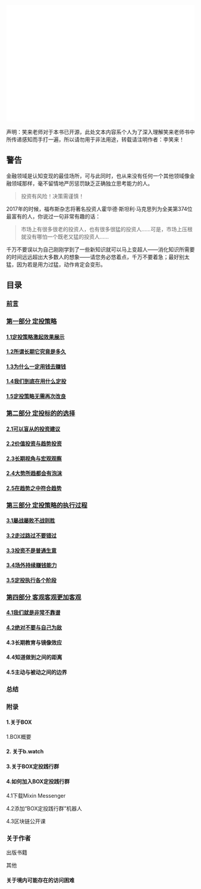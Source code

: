 ![coverimage](assets/images/coverimage.gif)

声明：笑来老师对于本书已开源，此处文本内容系个人为了深入理解笑来老师书中所传递感知而手打一遍，所以请勿用于非法用途，转载请注明作者：李笑来！

## 警告

金融领域是认知变现的最佳场所，可与此同时，也从来没有任何一个其他领域像金融领域那样，毫不留情地严厉惩罚缺乏正确独立思考能力的人。

> 投资有风险！决策需谨慎！

2017年的时候，福布斯杂志将著名投资人霍华德·斯坦利·马克思列为全美第374位最富有的人，你说过一句非常有趣的话：

> 市场上有很多很老的投资人，也有很多很猛的投资人……可是，市场上压根就没有哪怕一个既老又猛的投资人……

千万不要误以为自己刚刚学到了一些新知识就可以马上变超人——消化知识所需要的时间远远超出大多数人的想象——请您务必悠着点，千万不要着急；最好别太猛，因为若是用力过猛，动作肯定会变形。


## 目录

### [前言](./preface.md "《定投改变命运》（第三版）20220111完成")

### [第一部分 定投策略](./chapter01.html "《定投改变命运》（第三版）20220111完成")

#### [1.1定投策略激起效果展示](./chapter01-1.html "《定投改变命运》（第三版）20220111完成")

#### [1.2所谓长期它究竟是多久](./chapter01-2.html "《定投改变命运》（第三版）20220112完成")

#### [1.3为什么一定用钱去赚钱](./chapter01-3.html "《定投改变命运》（第三版）20220112完成")

#### [1.4我们到底在用什么定投](./chapter01-4.html "《定投改变命运》（第三版）20220112完成")

#### [1.5定投策略无需再次改良](./chapter01-5.html "《定投改变命运》（第三版）20220113完成")

### [第二部分 定投标的的选择](./chapter02.html "《定投改变命运》（第三版）20220113完成")

#### [2.1可以盲从的投资建议](./chapter02-1.html "《定投改变命运》（第三版）20220114完成")

#### [2.2价值投资与趋势投资](./chapter02-2.html "《定投改变命运》（第三版）20220114完成")

#### [2.3长期视角与宏观观察](./chapter02-3.html "《定投改变命运》（第三版）20220115完成")

#### [2.4大势所趋都会有泡沫](./chapter02-4.html "《定投改变命运》（第三版）20220116完成")

#### [2.5在趋势之中符合趋势](./chapter02-5.html "《定投改变命运》（第三版）20220116完成")

### [第三部分 定投策略的执行过程](./chapter03.html "《定投改变命运》（第三版）20220116完成")

#### [3.1屡战屡败不战则胜](./chapter03-1.html "《定投改变命运》（第三版）20220117完成")

#### [3.2走过路过不要错过](./chapter03-2.html "《定投改变命运》（第三版）20220118完成")

#### [3.3投资不是普通生意](./chapter03-3.html "《定投改变命运》（第三版）20220118完成")

#### [3.4场外持续赚钱能力](./chapter03-4.html "《定投改变命运》（第三版）20220119完成")

#### [3.5定投执行各个阶段](./chapter03-5.html "《定投改变命运》（第三版）20220120完成")

### [第四部分 客观客观更加客观](./chapter04.html "《定投改变命运》（第三版）20220120完成")

#### [4.1我们就是非常不靠谱](./chapter04-1.html "《定投改变命运》（第三版）20220121完成")

#### [4.2绝对不要与自己为敌](./chapter04-2.html "《定投改变命运》（第三版）20220122完成")

#### 4.3长期教育与镜像效应

#### 4.4知道做到之间的距离

#### 4.5主动与被动之间的边界

### 总结

### 附录

#### 1.关于BOX

1.BOX概要

#### 2. 关于b.watch

#### 3.关于BOX定投践行群

#### 4.如何加入BOX定投践行群

4.1下载Mixin Messenger

4.2添加“BOX定投践行群”机器人

4.3区块链公开课

### 关于作者

出版书籍

其他

#### 关于境内可能存在的访问困难

